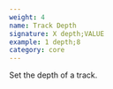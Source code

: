 ```yaml
---
weight: 4
name: Track Depth
signature: X depth;VALUE
example: 1 depth;8
category: core
---
```

Set the depth of a track.